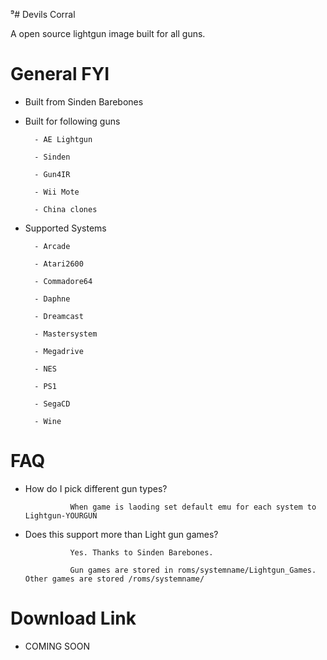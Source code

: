 ⁹# Devils Corral

A open source lightgun image built for all guns.

# General FYI

- Built from Sinden Barebones

- Built for following guns

        - AE Lightgun

        - Sinden
    
        - Gun4IR
    
        - Wii Mote
    
        - China clones
    
    
- Supported Systems
   
        - Arcade
    
        - Atari2600
    
        - Commadore64
    
        - Daphne

        - Dreamcast
    
        - Mastersystem
    
        - Megadrive
    
        - NES
    
        - PS1
    
        - SegaCD
    
        - Wine 
       
# FAQ

- How do I pick different gun types?
    
                When game is laoding set default emu for each system to Lightgun-YOURGUN
                
- Does this support more than Light gun games? 
            
                Yes. Thanks to Sinden Barebones. 
                
                Gun games are stored in roms/systemname/Lightgun_Games. Other games are stored /roms/systemname/
                
                
# Download Link

- COMING SOON 


                
            
            
           
